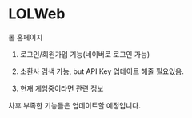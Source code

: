 # LOLWeb



롤 홈페이지


1. 로그인/회원가입 기능(네이버로 로그인 가능)

2. 소환사 검색 가능, but API Key 업데이트 해줄 필요있음.

3. 현재 게임중이라면 관련 정보





차후 부족한 기능들은 업데이트할 예정입니다.
